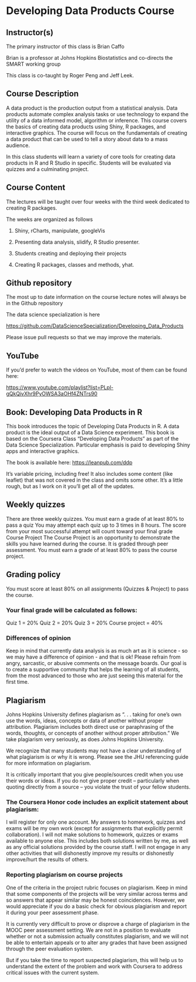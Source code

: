# Developing Data Products Course

## Instructor(s)
The primary instructor of this class is Brian Caffo

Brian is a professor at Johns Hopkins Biostatistics and co-directs the SMART working group

This class is co-taught by Roger Peng and Jeff Leek.

## Course Description
A data product is the production output from a statistical analysis. Data products automate complex analysis tasks or use technology to expand the utility of a data informed model, algorithm or inference. This course covers the basics of creating data products using Shiny, R packages, and interactive graphics. The course will focus on the fundamentals of creating a data product that can be used to tell a story about data to a mass audience.

In this class students will learn a variety of core tools for creating data products in R and R Studio in specific. Students will be evaluated via quizzes and a culminating project.

## Course Content
The lectures will be taught over four weeks with the third week dedicated to creating R packages.

The weeks are organized as follows

1. Shiny, rCharts, manipulate, googleVis

2. Presenting data analysis, slidify, R Studio presenter.

3. Students creating and deploying their projects

4. Creating R packages, classes and methods, yhat.


## Github repository
The most up to date information on the course lecture notes will always be in the Github repository

The data science specialization is here

https://github.com/DataScienceSpecialization/Developing_Data_Products

Please issue pull requests so that we may improve the materials.

## YouTube
If you’d prefer to watch the videos on YouTube, most of them can be found here:

https://www.youtube.com/playlist?list=PLpl-gQkQivXhr9PyOWSA3aOHf4ZNTrs90

## Book: Developing Data Products in R
This book introduces the topic of Developing Data Products in R. A data product is the ideal output of a Data Science experiment. This book is based on the Coursera Class “Developing Data Products” as part of the Data Science Specialization. Particular emphasis is paid to developing Shiny apps and interactive graphics.

The book is available here: https://leanpub.com/ddp

It’s variable pricing, including free! It also includes some content (like leaflet) that was not covered in the class and omits some other. It’s a little rough, but as I work on it you’ll get all of the updates.

## Weekly quizzes
There are three weekly quizzes.
You must earn a grade of at least 80% to pass a quiz
You may attempt each quiz up to 3 times in 8 hours.
The score from your most successful attempt will count toward your final grade
Course Project
The Course Project is an opportunity to demonstrate the skills you have learned during the course. It is graded through peer assessment. You must earn a grade of at least 80% to pass the course project.

## Grading policy
You must score at least 80% on all assignments (Quizzes & Project) to pass the course.

### Your final grade will be calculated as follows:

Quiz 1 = 20%
Quiz 2 = 20%
Quiz 3 = 20%
Course project = 40%
### Differences of opinion
Keep in mind that currently data analysis is as much art as it is science - so we may have a difference of opinion - and that is ok! Please refrain from angry, sarcastic, or abusive comments on the message boards. Our goal is to create a supportive community that helps the learning of all students, from the most advanced to those who are just seeing this material for the first time.

## Plagiarism
Johns Hopkins University defines plagiarism as “. . . taking for one’s own use the words, ideas, concepts or data of another without proper attribution. Plagiarism includes both direct use or paraphrasing of the words, thoughts, or concepts of another without proper attribution.” We take plagiarism very seriously, as does Johns Hopkins University.

We recognize that many students may not have a clear understanding of what plagiarism is or why it is wrong. Please see the JHU referencing guide for more information on plagiarism.

It is critically important that you give people/sources credit when you use their words or ideas. If you do not give proper credit – particularly when quoting directly from a source – you violate the trust of your fellow students.

### The Coursera Honor code includes an explicit statement about plagiarism:

I will register for only one account. My answers to homework, quizzes and exams will be my own work (except for assignments that explicitly permit collaboration). I will not make solutions to homework, quizzes or exams available to anyone else. This includes both solutions written by me, as well as any official solutions provided by the course staff. I will not engage in any other activities that will dishonestly improve my results or dishonestly improve/hurt the results of others.

### Reporting plagiarism on course projects
One of the criteria in the project rubric focuses on plagiarism. Keep in mind that some components of the projects will be very similar across terms and so answers that appear similar may be honest coincidences. However, we would appreciate if you do a basic check for obvious plagiarism and report it during your peer assessment phase.

It is currently very difficult to prove or disprove a charge of plagiarism in the MOOC peer assessment setting. We are not in a position to evaluate whether or not a submission actually constitutes plagiarism, and we will not be able to entertain appeals or to alter any grades that have been assigned through the peer evaluation system.

But if you take the time to report suspected plagiarism, this will help us to understand the extent of the problem and work with Coursera to address critical issues with the current system.
